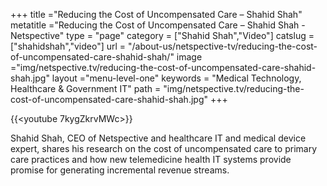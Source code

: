 +++
title ="Reducing the Cost of Uncompensated Care – Shahid Shah"
metatitle ="Reducing the Cost of Uncompensated Care – Shahid Shah - Netspective"
type = "page"
category = ["Shahid Shah","Video"]
catslug = ["shahidshah","video"]
url = "/about-us/netspective-tv/reducing-the-cost-of-uncompensated-care-shahid-shah/"
image ="img/netspective.tv/reducing-the-cost-of-uncompensated-care-shahid-shah.jpg"
layout ="menu-level-one"
keywords = "Medical Technology, Healthcare & Government IT"
path = "img/netspective.tv/reducing-the-cost-of-uncompensated-care-shahid-shah.jpg"
+++

{{<youtube 7kygZkrvMWc>}}

Shahid Shah, CEO of Netspective and healthcare IT and medical device expert, shares his research on the cost of uncompensated care to primary care practices and how new telemedicine health IT systems provide promise for generating incremental revenue streams.


